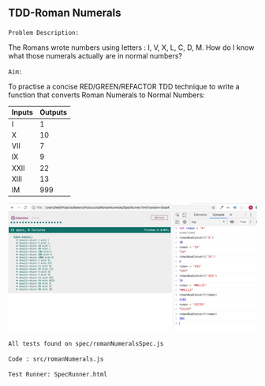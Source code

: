 ## TDD-Roman Numerals

`Problem Description:`

The Romans wrote numbers using letters : I, V, X, L, C, D, M. How do I know what those numerals actually are in normal numbers?

`Aim:`

To practise a concise RED/GREEN/REFACTOR TDD technique to write a function that converts Roman Numerals to Normal Numbers: 

Inputs | Outputs
-------- | ---------
I | 1
X | 10
VII | 7
IX | 9
XXII | 22
XIII | 13
IM | 999

![Screen Grab](/romanNum.png)

`All tests found on spec/romanNumeralsSpec.js`

`Code : src/romanNumerals.js`

`Test Runner: SpecRunner.html`


